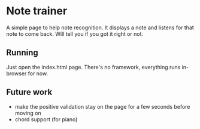 # Note trainer
A simple page to help note recognition.  It displays a note and listens for that note to come back.  Will tell you if you got it right or not.

## Running
Just open the index.html page.  There's no framework, everything runs in-browser for now.

## Future work
* make the positive validation stay on the page for a few seconds before moving on
* chord support (for piano)